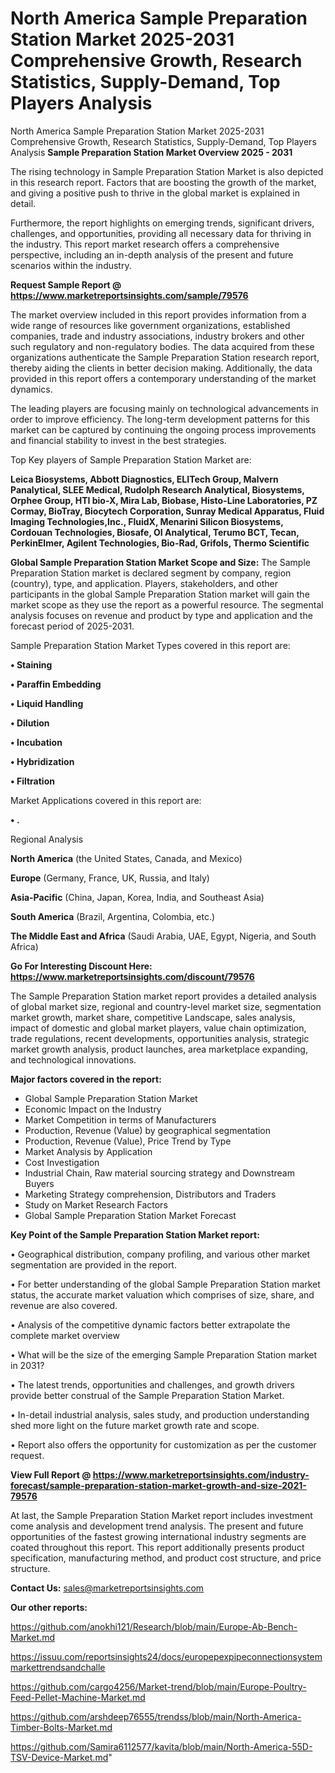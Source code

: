 # North America Sample Preparation Station Market 2025-2031 Comprehensive Growth, Research Statistics, Supply-Demand,  Top Players Analysis
North America Sample Preparation Station Market 2025-2031 Comprehensive Growth, Research Statistics, Supply-Demand,  Top Players Analysis
<Strong> Sample Preparation Station Market Overview 2025 - 2031</strong>

The rising technology in Sample Preparation Station Market is also depicted in this research report. Factors that are boosting the growth of the market, and giving a positive push to thrive in the global market is explained in detail.

Furthermore, the report highlights on emerging trends, significant drivers, challenges, and opportunities, providing all necessary data for thriving in the industry. This report market research offers a comprehensive perspective, including an in-depth analysis of the present and future scenarios within the industry.

<strong>Request Sample Report @ <a href=https://www.marketreportsinsights.com/sample/79576>https://www.marketreportsinsights.com/sample/79576</a></strong>

The market overview included in this report provides information from a wide range of resources like government organizations, established companies, trade and industry associations, industry brokers and other such regulatory and non-regulatory bodies. The data acquired from these organizations authenticate the Sample Preparation Station research report, thereby aiding the clients in better decision making. Additionally, the data provided in this report offers a contemporary understanding of the market dynamics.

The leading players are focusing mainly on technological advancements in order to improve efficiency. The long-term development patterns for this market can be captured by continuing the ongoing process improvements and financial stability to invest in the best strategies.

Top Key players of Sample Preparation Station Market are:

<strong>Leica Biosystems, Abbott Diagnostics, ELITech Group, Malvern Panalytical, SLEE Medical, Rudolph Research Analytical, Biosystems, Orphee Group, HTI bio-X, Mira Lab, Biobase, Histo-Line Laboratories, PZ Cormay, BioTray, Biocytech Corporation, Sunray Medical Apparatus, Fluid Imaging Technologies,Inc., FluidX, Menarini Silicon Biosystems, Cordouan Technologies, Biosafe, OI Analytical, Terumo BCT, Tecan, PerkinElmer, Agilent Technologies, Bio-Rad, Grifols, Thermo Scientific</strong>

<strong><b>Global Sample Preparation Station Market Scope and Size:</b></strong>
The Sample Preparation Station market is declared segment by company, region (country), type, and application. Players, stakeholders, and other participants in the global Sample Preparation Station market will gain the market scope as they use the report as a powerful resource. The segmental analysis focuses on revenue and product by type and application and the forecast period of 2025-2031.

Sample Preparation Station Market Types covered in this report are:

<strong>• Staining

• Paraffin Embedding

• Liquid Handling

• Dilution

• Incubation

• Hybridization

• Filtration</strong>

Market Applications covered in this report are:

<strong>• .</strong> 

Regional Analysis

<strong>North America</strong> (the United States, Canada, and Mexico)

<strong>Europe</strong> (Germany, France, UK, Russia, and Italy)

<strong>Asia-Pacific</strong> (China, Japan, Korea, India, and Southeast Asia)

<strong>South America</strong> (Brazil, Argentina, Colombia, etc.)

<strong>The Middle East and Africa</strong> (Saudi Arabia, UAE, Egypt, Nigeria, and South Africa)

<strong>Go For Interesting Discount Here: <a href=https://www.marketreportsinsights.com/discount/79576>https://www.marketreportsinsights.com/discount/79576</a></strong>

The Sample Preparation Station market report provides a detailed analysis of global market size, regional and country-level market size, segmentation market growth, market share, competitive Landscape, sales analysis, impact of domestic and global market players, value chain optimization, trade regulations, recent developments, opportunities analysis, strategic market growth analysis, product launches, area marketplace expanding, and technological innovations.

<strong><b>Major factors covered in the report:</b></strong>
<ul>
  <li>Global Sample Preparation Station Market </li>
  <li>Economic Impact on the Industry</li>
  <li>Market Competition in terms of Manufacturers</li>
  <li>Production, Revenue (Value) by geographical segmentation</li>
  <li>Production, Revenue (Value), Price Trend by Type</li>
  <li>Market Analysis by Application</li>
  <li>Cost Investigation</li>
  <li>Industrial Chain, Raw material sourcing strategy and Downstream Buyers</li>
  <li>Marketing Strategy comprehension, Distributors and Traders</li>
  <li>Study on Market Research Factors</li>
  <li>Global Sample Preparation Station Market Forecast</li>
</ul>

<strong><b>Key Point of the Sample Preparation Station Market report:</b></strong>

• Geographical distribution, company profiling, and various other market segmentation are provided in the report.

• For better understanding of the global Sample Preparation Station market status, the accurate market valuation which comprises of size, share, and revenue are also covered.

• Analysis of the competitive dynamic factors better extrapolate the complete market overview

• What will be the size of the emerging Sample Preparation Station market in 2031?

• The latest trends, opportunities and challenges, and growth drivers provide better construal of the Sample Preparation Station Market.

• In-detail industrial analysis, sales study, and production understanding shed more light on the future market growth rate and scope.

• Report also offers the opportunity for customization as per the customer request.

<strong><b>View Full Report @ <a href=https://www.marketreportsinsights.com/industry-forecast/sample-preparation-station-market-growth-and-size-2021-79576>https://www.marketreportsinsights.com/industry-forecast/sample-preparation-station-market-growth-and-size-2021-79576</a></b></strong>


At last, the Sample Preparation Station Market report includes investment come analysis and development trend analysis. The present and future opportunities of the fastest growing international industry segments are coated throughout this report. This report additionally presents product specification, manufacturing method, and product cost structure, and price structure.

<strong>Contact Us:</strong>
sales@marketreportsinsights.com

<strong>Our other reports:</strong>

<a href=https://github.com/anokhi121/Research/blob/main/Europe-Ab-Bench-Market.md>https://github.com/anokhi121/Research/blob/main/Europe-Ab-Bench-Market.md</a>

<a href=https://issuu.com/reportsinsights24/docs/europepexpipeconnectionsystemmarkettrendsandchalle>https://issuu.com/reportsinsights24/docs/europepexpipeconnectionsystemmarkettrendsandchalle</a>

<a href=https://github.com/cargo4256/Market-trend/blob/main/Europe-Poultry-Feed-Pellet-Machine-Market.md>https://github.com/cargo4256/Market-trend/blob/main/Europe-Poultry-Feed-Pellet-Machine-Market.md</a>

<a href=https://github.com/arshdeep76555/trendss/blob/main/North-America-Timber-Bolts-Market.md>https://github.com/arshdeep76555/trendss/blob/main/North-America-Timber-Bolts-Market.md</a>

<a href=https://github.com/Samira6112577/kavita/blob/main/North-America-55D-TSV-Device-Market.md>https://github.com/Samira6112577/kavita/blob/main/North-America-55D-TSV-Device-Market.md</a>"
